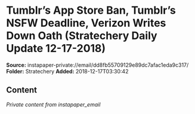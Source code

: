 # Tumblr’s App Store Ban, Tumblr’s NSFW Deadline, Verizon Writes Down Oath (Stratechery Daily Update 12-17-2018)

**Source:** instapaper-private://email/dd8fb55709129e89dc7afac1eda9c317/
**Folder:** Stratechery
**Added:** 2018-12-17T03:30:42




## Content
*Private content from instapaper_email*
